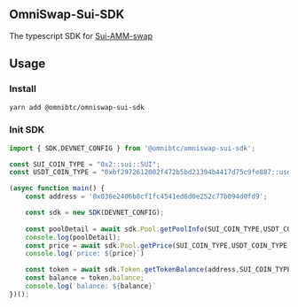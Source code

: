 ## OmniSwap-Sui-SDK
The typescript SDK for [Sui-AMM-swap](https://github.com/OmniBTC/Sui-AMM-swap)

## Usage

### Install
```bash
yarn add @omnibtc/omniswap-sui-sdk
```

### Init SDK

```ts
import { SDK,DEVNET_CONFIG } from '@omnibtc/omniswap-sui-sdk';

const SUI_COIN_TYPE = "0x2::sui::SUI";
const USDT_COIN_TYPE = "0xbf2972612002f472b5bd21394b4417d75c9fe887::usdt::USDT";

(async function main() {
    const address = '0x036e2406b8cf1fc4541ed6d0e252c77b094d0fd9';

    const sdk = new SDK(DEVNET_CONFIG);
    
    const poolDetail = await sdk.Pool.getPoolInfo(SUI_COIN_TYPE,USDT_COIN_TYPE);
    console.log(poolDetail);
    const price = await sdk.Pool.getPrice(SUI_COIN_TYPE,USDT_COIN_TYPE,BigInt(1))
    console.log(`price: ${price}`)

    const token = await sdk.Token.getTokenBalance(address,SUI_COIN_TYPE);
    const balance = token.balance;
    console.log(`balance: ${balance}`
})();

```